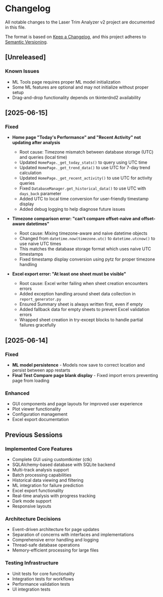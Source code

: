 # Changelog

All notable changes to the Laser Trim Analyzer v2 project are documented in this file.

The format is based on [Keep a Changelog](https://keepachangelog.com/en/1.0.0/),
and this project adheres to [Semantic Versioning](https://semver.org/spec/v2.0.0.html).

## [Unreleased]

### Known Issues
- ML Tools page requires proper ML model initialization
- Some ML features are optional and may not initialize without proper setup
- Drag-and-drop functionality depends on tkinterdnd2 availability

## [2025-06-15]

### Fixed
- **Home page "Today's Performance" and "Recent Activity" not updating after analysis**
  - Root cause: Timezone mismatch between database storage (UTC) and queries (local time)
  - Updated `HomePage._get_today_stats()` to query using UTC time
  - Updated `HomePage._get_trend_data()` to use UTC for 7-day trend calculation
  - Updated `HomePage._get_recent_activity()` to use UTC for activity queries
  - Fixed `DatabaseManager.get_historical_data()` to use UTC with `days_back` parameter
  - Added UTC to local time conversion for user-friendly timestamp display
  - Added debug logging to help diagnose future issues

- **Timezone comparison error: "can't compare offset-naive and offset-aware datetimes"**
  - Root cause: Mixing timezone-aware and naive datetime objects
  - Changed from `datetime.now(timezone.utc)` to `datetime.utcnow()` to use naive UTC times
  - This matches the database storage format which uses naive UTC timestamps
  - Fixed timestamp display conversion using pytz for proper timezone handling

- **Excel export error: "At least one sheet must be visible"**
  - Root cause: Excel writer failing when sheet creation encounters errors
  - Added exception handling around sheet data collection in `report_generator.py`
  - Ensured Summary sheet is always written first, even if empty
  - Added fallback data for empty sheets to prevent Excel validation errors
  - Wrapped sheet creation in try-except blocks to handle partial failures gracefully

## [2025-06-14]

### Fixed
- **ML model persistence** - Models now save to correct location and persist between app restarts
- **Final Test Compare page blank display** - Fixed import errors preventing page from loading

### Enhanced
- GUI components and page layouts for improved user experience
- Plot viewer functionality
- Configuration management
- Excel export documentation

## Previous Sessions

### Implemented Core Features
- Complete GUI using customtkinter (ctk)
- SQLAlchemy-based database with SQLite backend
- Multi-track analysis support
- Batch processing capabilities
- Historical data viewing and filtering
- ML integration for failure prediction
- Excel export functionality
- Real-time analysis with progress tracking
- Dark mode support
- Responsive layouts

### Architecture Decisions
- Event-driven architecture for page updates
- Separation of concerns with interfaces and implementations
- Comprehensive error handling and logging
- Thread-safe database operations
- Memory-efficient processing for large files

### Testing Infrastructure
- Unit tests for core functionality
- Integration tests for workflows
- Performance validation tests
- UI integration tests